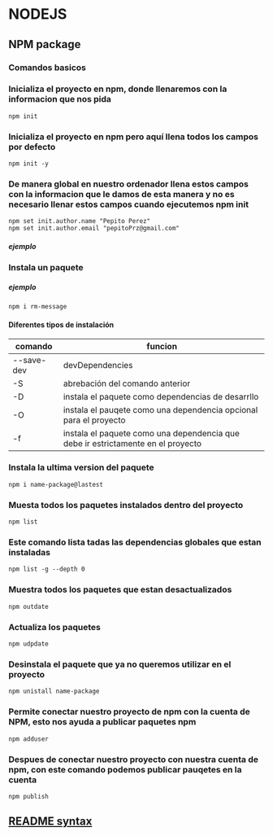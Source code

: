 # NODEJS

## NPM package

### Comandos basicos

### Inicializa el proyecto en npm, donde llenaremos con la informacion que nos pida

```
npm init
```

### Inicializa el proyecto en npm pero aquí llena todos los campos por defecto

```
npm init -y
```

### De manera global en nuestro ordenador llena estos campos con la informacion que le damos de esta manera y no es necesario llenar estos campos cuando ejecutemos npm init

```
npm set init.author.name "Pepito Perez"
npm set init.author.email "pepitoPrz@gmail.com"
```

##### ejemplo

### Instala un paquete

##### ejemplo

```
npm i rm-message
```

#### Diferentes tipos de instalación

| comando    | funcion                                                                          |
| ---------- | -------------------------------------------------------------------------------- |
| --save-dev | devDependencies                                                                  |
| -S         | abrebación del comando anterior                                                  |
| -D         | instala el paquete como dependencias de desarrllo                                |
| -O         | instala el pauqete como una dependencia opcional para el proyecto                |
| -f         | instala el paquete como una dependencia que debe ir estrictamente en el proyecto |

### Instala la ultima version del paquete

```
npm i name-package@lastest
```

### Muesta todos los paquetes instalados dentro del proyecto

```
npm list
```

### Este comando lista tadas las dependencias globales que estan instaladas

```
npm list -g --depth 0
```

### Muestra todos los paquetes que estan desactualizados

```
npm outdate
```

### Actualiza los paquetes

```
npm udpdate
```

### Desinstala el paquete que ya no queremos utilizar en el proyecto

```
npm unistall name-package
```

### Permite conectar nuestro proyecto de npm con la cuenta de NPM, esto nos ayuda a publicar paquetes npm

```
npm adduser
```

### Despues de conectar nuestro proyecto con nuestra cuenta de npm, con este comando podemos publicar pauqetes en la cuenta

```
npm publish
```

## [README syntax](https://pandao.github.io/editor.md/en.html)
